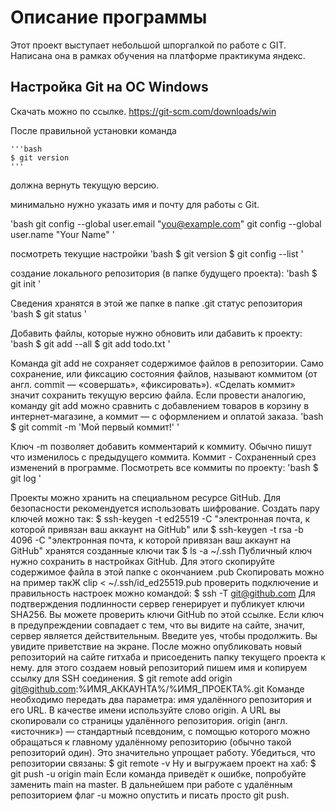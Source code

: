 # Описание программы


Этот проект выступает небольшой шпоргалкой по работе с GIT. Написана она в рамках обучения на платформе практикума яндекс.


## Настройка Git на ОС Windows


Скачать можно по ссылке.
https://git-scm.com/downloads/win

После правильной установки команда 

	'''bash
	$ git version
	'''


 должна вернуть текущую версию.

минимально нужно указать имя и почту для работы с Git.

'bash
git config --global user.email "you@example.com"
git config --global user.name "Your Name"
'

посмотреть текущие настройки
'bash
$ git version 
$ git config --list 
'

создание локального репозитория (в папке будущего проекта):
'bash
$ git init
'

Сведения хранятся в этой же папке в папке .git
статус репозитория 
'bash
$ git status 
'
 
Добавить файлы, которые нужно обновить или дабавить к проекту:
'bash
$ git add --all 
$ git add todo.txt
'

Команда git add не сохраняет содержимое файлов в репозитории. Само сохранение, или фиксацию состояния файлов, называют коммитом (от англ. commit — «совершать», «фиксировать»). «Сделать коммит» значит сохранить текущую версию файла.
Если провести аналогию, команду git add можно сравнить с добавлением товаров в корзину в интернет-магазине, а коммит — с оформлением и оплатой заказа.
'bash
$ git commit -m 'Мой первый коммит!' 
'

Ключ -m позволяет добавить комментарий к коммиту. Обычно пишут что изменилось с предыдущего коммита. Коммит - Сохраненный срез изменений в программе.
Посмотреть все коммиты по проекту:
'bash
$ git log
'

Проекты можно хранить на специальном ресурсе GitHub.
Для безопасности рекомендуется использовать шифрование. Создать пару ключей можно так:
 $ ssh-keygen -t ed25519 -C "электронная почта, к которой привязан ваш аккаунт на GitHub"
 или
 $ ssh-keygen -t rsa -b 4096 -C "электронная почта, к которой привязан ваш аккаунт на GitHub"
 хранятся созданные ключи так 
 $ ls -a ~/.ssh
 Публичный ключ нужно сохранить в настройках GitHub. Для этого скопируйте содержимое файла в этой папке с окончанием .pub
Скопировать можно на пример такЖ
clip < ~/.ssh/id_ed25519.pub
проверить подключение и правильность настроек можно командой:
 $ ssh -T git@github.com
Для подтверждения подлинности сервер генерирует и публикует ключи SHA256. Вы можете проверить ключи GitHub по этой ссылке. Если ключ в предупреждении совпадает с тем, что вы видите на сайте, значит, сервер является действительным. Введите yes, чтобы продолжить. Вы увидите приветствие на экране.
После можно опубликовать новый репозиторий на сайте гитхаба и присоеденить папку текущего проекта к нему.
для этого создаем новый репозиторий пишем имя и копируем ссылку для SSH соединения.
$ git remote add origin git@github.com:%ИМЯ_АККАУНТА%/%ИМЯ_ПРОЕКТА%.git
Команде необходимо передать два параметра: имя удалённого репозитория и его URL. В качестве имени используйте слово origin. А URL вы скопировали со страницы удалённого репозитория.
origin (англ. «источник») — стандартный псевдоним, с помощью которого можно обращаться к главному удалённому репозиторию (обычно такой репозиторий один). Это значительно упрощает работу.
Убедиться, что репозитории связаны:
$ git remote -v
 Ну и выгружаем проект на хаб:
$ git push -u origin main
Если команда приведёт к ошибке, попробуйте заменить main на master.
В дальнейшем при работе с удалённым репозиторием флаг -u можно опустить и писать просто git push.
 





 

